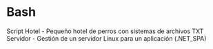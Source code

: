 # Bash
Script
Hotel - Pequeño hotel de perros con sistemas de archivos TXT
Servidor - Gestión de un servidor Linux para un aplicación (.NET_SPA) 
